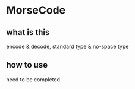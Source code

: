 # MorseCode
## what is this
encode &amp; decode, standard type &amp; no-space type
## how to use
need to be completed
